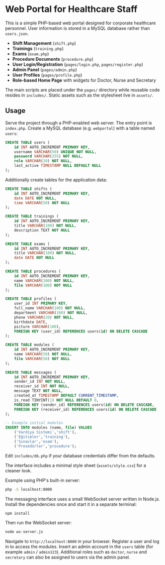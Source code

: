 # Web Portal for Healthcare Staff

This is a simple PHP-based web portal designed for corporate healthcare personnel. User information is stored in a MySQL database rather than `users.json`.

- **Shift Management** (`shift.php`)
- **Trainings** (`training.php`)
- **Exams** (`exam.php`)
- **Procedure Documents** (`procedure.php`)
- **User Login/Registration** (`pages/login.php`, `pages/register.php`)
- **Admin Panel** (`pages/admin.php`)
- **User Profiles** (`pages/profile.php`)
- **Role-based Home Page** with widgets for Doctor, Nurse and Secretary

The main scripts are placed under the `pages/` directory while reusable code
resides in `includes/`. Static assets such as the stylesheet live in
`assets/`.

## Usage

Serve the project through a PHP-enabled web server. The entry point is `index.php`.
Create a MySQL database (e.g. `webportal`) with a table named `users`:

```sql
CREATE TABLE users (
    id INT AUTO_INCREMENT PRIMARY KEY,
    username VARCHAR(50) UNIQUE NOT NULL,
    password VARCHAR(255) NOT NULL,
    role VARCHAR(20) NOT NULL,
    last_active TIMESTAMP NULL DEFAULT NULL
);
```

Additionally create tables for the application data:

```sql
CREATE TABLE shifts (
    id INT AUTO_INCREMENT PRIMARY KEY,
    date DATE NOT NULL,
    time VARCHAR(50) NOT NULL
);

CREATE TABLE trainings (
    id INT AUTO_INCREMENT PRIMARY KEY,
    title VARCHAR(100) NOT NULL,
    description TEXT NOT NULL
);

CREATE TABLE exams (
    id INT AUTO_INCREMENT PRIMARY KEY,
    title VARCHAR(100) NOT NULL,
    date DATE NOT NULL
);

CREATE TABLE procedures (
    id INT AUTO_INCREMENT PRIMARY KEY,
    name VARCHAR(100) NOT NULL,
    file VARCHAR(100) NOT NULL
);

CREATE TABLE profiles (
    user_id INT PRIMARY KEY,
    full_name VARCHAR(100) NOT NULL,
    department VARCHAR(100) NOT NULL,
    phone VARCHAR(20) NOT NULL,
    birthdate DATE,
    picture VARCHAR(100),
    FOREIGN KEY (user_id) REFERENCES users(id) ON DELETE CASCADE
);

CREATE TABLE modules (
    id INT AUTO_INCREMENT PRIMARY KEY,
    name VARCHAR(50) NOT NULL,
    file VARCHAR(50) NOT NULL
);

CREATE TABLE messages (
    id INT AUTO_INCREMENT PRIMARY KEY,
    sender_id INT NOT NULL,
    receiver_id INT NOT NULL,
    message TEXT NOT NULL,
    created_at TIMESTAMP DEFAULT CURRENT_TIMESTAMP,
    is_read TINYINT(1) NOT NULL DEFAULT 0,
    FOREIGN KEY (sender_id) REFERENCES users(id) ON DELETE CASCADE,
    FOREIGN KEY (receiver_id) REFERENCES users(id) ON DELETE CASCADE
);

-- Example initial modules
INSERT INTO modules (name, file) VALUES
    ('Vardiya Sistemi','shift'),
    ('Eğitimler','training'),
    ('Sınavlar','exam'),
    ('Prosedürler','procedure');
```

Edit `includes/db.php` if your database credentials differ from the defaults.

The interface includes a minimal style sheet (`assets/style.css`) for a cleaner look.

Example using PHP's built-in server:

```bash
php -S localhost:8000
```

The messaging interface uses a small WebSocket server written in Node.js.
Install the dependencies once and start it in a separate terminal:

```bash
npm install
```

Then run the WebSocket server:

```bash
node ws-server.js
```

Navigate to `http://localhost:8000` in your browser. Register a user and log in to access the modules. Insert an admin account in the `users` table (for example `admin` / `admin123`).
Additional roles such as `doctor`, `nurse` and `secretary` can also be assigned to users via the admin panel.
